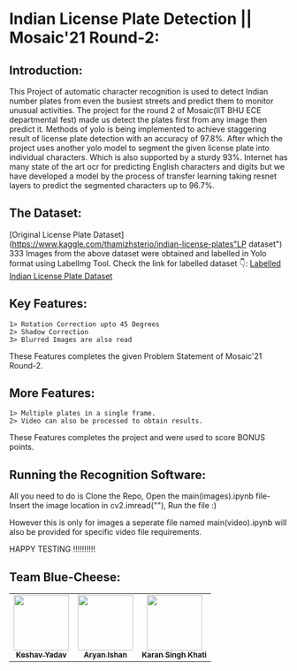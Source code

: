# Indian License Plate Detection || Mosaic'21 Round-2:
## Introduction:
This Project of automatic character recognition is used to detect Indian number plates from even the busiest streets and predict them to monitor unusual activities.
The project for the round 2 of Mosaic(IIT BHU ECE departmental fest) made us detect the plates first from any image then predict it. Methods of yolo is being implemented to achieve staggering result of license plate detection with an accuracy of 97.8%.
After which the project uses another yolo model to segment the given license plate into individual characters. Which is also supported by a sturdy 93%.
Internet has many state of the art ocr for predicting English characters and digits but we have developed a model by the process of transfer learning taking resnet layers to predict the segmented characters up to 96.7%.

## The Dataset:
[Original License Plate Dataset](https://www.kaggle.com/thamizhsterio/indian-license-plates"LP dataset")
333 Images from the above dataset were obtained and labelled in Yolo format using LabelImg Tool.
Check the link for labelled dataset 👇:
[Labelled Indian License Plate Dataset](https://www.kaggle.com/thekeh/indian-license-plate-letter-segmentation-dataset "Labelled Dataset")

## Key Features:
	1> Rotation Correction upto 45 Degrees
	2> Shadow Correction 
	3> Blurred Images are also read
These Features completes the given Problem Statement of Mosaic'21 Round-2.

## More Features:
	1> Multiple plates in a single frame.
	2> Video can also be processed to obtain results.
These Features completes the project and were used to score BONUS points.
	
## Running the Recognition Software:
All you need to do is Clone the Repo, Open the main(images).ipynb file-
Insert the image location in cv2.imread("<location>"),
Run the file :)
  
However this is only for images a seperate file named main(video).ipynb
  will also be provided for specific video file requirements.

HAPPY TESTING !!!!!!!!!!



## Team Blue-Cheese:

<table>
   <td align="center">
      <a href="https://github.com/TheKeH20">
         <img src="https://avatars.githubusercontent.com/u/60650819?v=4" width="100px;" alt=""/>
         <br />
         <sub>
            <b>Keshav Yadav</b>
         </sub>
      </a>
      <br />
   </td>
   <td align="center">
      <a href="https://github.com/aryanishan1001">
         <img src="https://avatars.githubusercontent.com/u/54237311?v=4" width="100px;" alt=""/>
         <br />
         <sub>
            <b>Aryan Ishan</b>
         </sub>
      </a>
      <br />
   </td>
   <td align="center">
      <a href="https://github.com/karanskhati">
         <img src="https://avatars.githubusercontent.com/u/77573210?v=4" width="100px;" alt=""/>
         <br />
         <sub>
            <b>Karan Singh Khati</b>
         </sub>
      </a>
      <br />
   </td>
</table>
